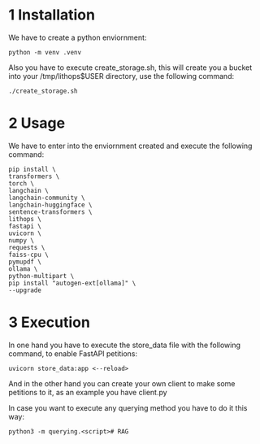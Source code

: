 # 1 Installation
We have to create a python enviornment:
    
    python -m venv .venv
Also you have to execute create_storage.sh, this will create you a bucket into your /tmp/lithops$USER directory, use the following command:

    ./create_storage.sh
# 2 Usage
We have to enter into the enviornment created and execute the following command:

    pip install \
    transformers \
    torch \
    langchain \
    langchain-community \
    langchain-huggingface \
    sentence-transformers \
    lithops \
    fastapi \
    uvicorn \
    numpy \
    requests \
    faiss-cpu \
    pymupdf \
    ollama \
    python-multipart \
    pip install "autogen-ext[ollama]" \
    --upgrade
# 3 Execution
In one hand you have to execute the store_data file with the following command, to enable FastAPI petitions:

    uvicorn store_data:app <--reload>

And in the other hand you can create your own client to make some petitions to it, as an example you have client.py

In case you want to execute any querying method you have to do it this way:

    python3 -m querying.<script># RAG

